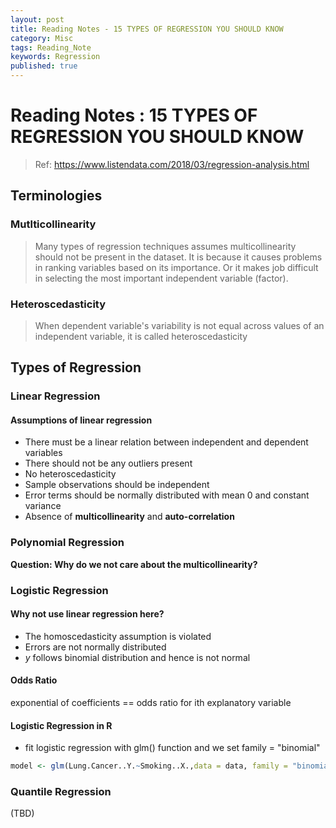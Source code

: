 ```yaml
---
layout: post
title: Reading Notes - 15 TYPES OF REGRESSION YOU SHOULD KNOW
category: Misc
tags: Reading_Note
keywords: Regression
published: true
---
```


# Reading Notes : 15 TYPES OF REGRESSION YOU SHOULD KNOW

> Ref: https://www.listendata.com/2018/03/regression-analysis.html

## Terminologies

### Mutlticollinearity
> Many types of regression techniques assumes multicollinearity should not be present in the dataset. It is because it causes problems in ranking variables based on its importance. Or it makes job difficult in selecting the most important independent variable (factor).

### Heteroscedasticity
> When dependent variable's variability is not equal across values of an independent variable, it is called heteroscedasticity

## Types of Regression

### Linear Regression

#### Assumptions of linear regression
- There must be a linear relation between independent and dependent variables
- There should not be any outliers present
- No heteroscedasticity
- Sample observations should be independent
- Error terms should be normally distributed with mean 0 and constant variance
- Absence of **multicollinearity** and **auto-correlation**

### Polynomial Regression

**Question: Why do we not care about the multicollinearity?**

### Logistic Regression

#### Why not use linear regression here?

- The homoscedasticity assumption is violated
- Errors are not normally distributed
- *y* follows binomial distribution and hence is not normal

#### Odds Ratio
exponential of coefficients == odds ratio for ith explanatory variable

#### Logistic Regression in R
- fit logistic regression with glm() function and we set family = "binomial"

```r
model <- glm(Lung.Cancer..Y.~Smoking..X.,data = data, family = "binomial")
```

### Quantile Regression
(TBD)